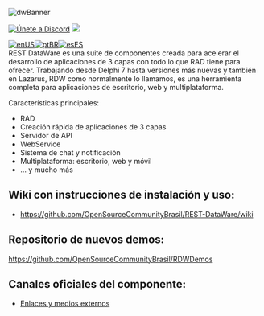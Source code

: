 ![dwBanner](https://user-images.githubusercontent.com/26689802/170095987-9dbc6fd3-a3a1-4514-9027-e0954b43a22a.png)

<a href="https://discord.gg/z8Wj7kQX"><img alt="Únete a Discord" src="https://img.shields.io/discord/918891794597544056?color=blue&label=Discord&logo=discord&style=social"></a> <a href="https://t.me/restdatawareoficial"><img src="https://img.shields.io/badge/Telegram-Únete-blue?style=social&logo=telegram"> </a><br>

[![enUS](https://img.shields.io/badge/Translate%20To-enUS-blue)](./README_US.md)[![ptBR](https://img.shields.io/badge/Traduzir%20para-ptBR-blue)](./README.md)[![esES](https://img.shields.io/badge/Traducir%20a-esES-blue)](./README_ES.md)
<br>
REST DataWare es una suite de componentes creada para acelerar el desarrollo de aplicaciones de 3 capas con todo lo que RAD tiene para ofrecer.
Trabajando desde Delphi 7 hasta versiones más nuevas y también en Lazarus, RDW como normalmente lo llamamos, es una herramienta completa para aplicaciones de escritorio, web y multiplataforma.

Características principales:
* RAD
* Creación rápida de aplicaciones de 3 capas
* Servidor de API
* WebService
* Sistema de chat y notificación
* Multiplataforma: escritorio, web y móvil
* ... y mucho más

## Wiki con instrucciones de instalación y uso:
* https://github.com/OpenSourceCommunityBrasil/REST-DataWare/wiki

## Repositorio de nuevos demos:
https://github.com/OpenSourceCommunityBrasil/RDWDemos

## Canales oficiales del componente:
* [Enlaces y medios externos](https://github.com/OpenSourceCommunityBrasil/REST-DataWare/wiki/Links-e-M%C3%ADdias-Externas)
